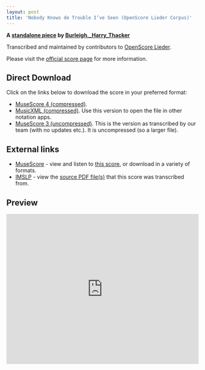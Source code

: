 ```yaml
---
layout: post
title: 'Nobody Knows de Trouble I’ve Seen (OpenScore Lieder Corpus)'
---
```


__A [standalone piece](https://fourscoreandmore.org/openscore/lieder/Burleigh,_Harry_Thacker/_/) by [Burleigh,_Harry_Thacker](https://fourscoreandmore.org/openscore/lieder/Burleigh,_Harry_Thacker)__

Transcribed and maintained by contributors to [OpenScore Lieder].

Please visit the [official score page] for more information.

[official score page]: https://musescore.com/openscore-lieder-corpus/scores/6753259
[OpenScore Lieder]: https://musescore.com/openscore-lieder-corpus

## Direct Download

Click on the links below to download the score in your preferred format:
- [MuseScore 4 (compressed)](https://github.com/openscore/lieder/blob/main/scores/Burleigh,_Harry_Thacker/_/Nobody_Knows_de_Trouble_I’ve_Seen/lc6753259.mscz?raw=true).
- [MusicXML (compressed)](https://github.com/openscore/lieder/blob/main/scores/Burleigh,_Harry_Thacker/_/Nobody_Knows_de_Trouble_I’ve_Seen/lc6753259.mxl?raw=true). Use this version to open the file in other notation apps.
- [MuseScore 3 (uncompressed)](https://github.com/openscore/lieder/blob/main/scores/Burleigh,_Harry_Thacker/_/Nobody_Knows_de_Trouble_I’ve_Seen/lc6753259.mscx?raw=true). This is the version as transcribed by our team (with no updates etc.). It is uncompressed (so a larger file).

## External links

- [MuseScore] - view and listen to [this score][MuseScore], or download in a variety of formats.
- [IMSLP] - view the [source PDF file(s)][IMSLP] that this score was transcribed from.

[MuseScore]: https://musescore.com/score/6753259
[IMSLP]: https://imslp.org/wiki/Special:ReverseLookup/257340

## Preview

<iframe width="100%" height="394" src="https://musescore.com/openscore-lieder-corpus/scores/6753259/embed" frameborder="0" allowfullscreen allow="autoplay; fullscreen"></iframe>
